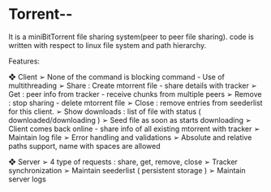 # Torrent--

It is a miniBitTorrent file sharing system(peer to peer file sharing).
code is written with respect to linux file system and path hierarchy.

Features:

  ❖ Client
    ➢ None of the command is blocking command - Use of multithreading
    ➢ Share : Create mtorrent file - share details with tracker
    ➢ Get : peer info from tracker - receive chunks from multiple peers
    ➢ Remove : stop sharing - delete mtorrent file
    ➢ Close : remove entries from seederlist for this client.
    ➢ Show downloads : list of file with status ( downloaded/downloading )
    ➢ Seed file as soon as starts downloading
    ➢ Client comes back online - share info of all existing mtorrent with tracker
    ➢ Maintain log file
    ➢ Error handling and validations
    ➢ Absolute and relative paths support, name with spaces are allowed
    
  ❖ Server
    ➢ 4 type of requests : share, get, remove, close
    ➢ Tracker synchronization
    ➢ Maintain seederlist ( persistent storage )
    ➢ Maintain server logs
